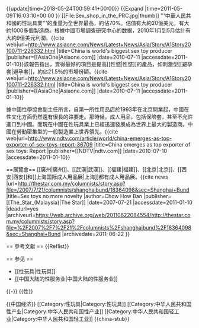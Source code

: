{{update|time=2018-05-24T00:59:41+00:00}}
{{Expand |time=2011-05-09T16:03:10+00:00 }}
[[File:Sex_shop_in_the_PRC.jpg|thumb]]
'''中華人民共和國的性玩具業'''的產量为全世界最高，約佔70%。<ref name="China biggest sex toy" />估值有大約20億美元，有大約1000多個製造商。根據中國市場調查研究中心的数据，2010年1月到5月估計有大約9億美元利潤。<ref name="China biggest sex toy">{{cite web|url=http://www.asiaone.com/News/Latest+News/Asia/Story/A1Story20100711-226332.html |title=China is world's biggest sex toy producer |publisher=[[AsiaOne|Asiaone.com]] |date=2010-07-11 |accessdate=2011-01-10}}</ref>該報告指出，賣得最好的項目是提高[[性慾|性慾]]的產品，如刺激型[[避孕套|避孕套]]，約佔21.5％的市場份額。<ref name="China biggest sex toy">{{cite web|url=http://www.asiaone.com/News/Latest+News/Asia/Story/A1Story20100711-226332.html |title=China is world's biggest sex toy producer |publisher=[[AsiaOne|Asiaone.com]] |date=2010-07-11 |accessdate=2011-01-10}}</ref>

據中國性學協會副主任所言，自第一所性用品店於1993年在北京開業起，中國在性文化方面仍然還有很長的路要走。<ref name="China biggest sex toy"></ref>那時候，成人用品，包括保險套，甚至不允許進口到中國。而現在中國在性玩具業上已經迅速發展成為世界上最大的製造商。中國在勞動密集型的一般製造業上世界領先。<ref name="China emerges">{{cite web|url=http://www.ndtv.com/article/world/china-emerges-as-top-exporter-of-sex-toys-report-36709 |title=China emerges as top exporter of sex toys: Report |publisher=[[NDTV|ndtv.com]] |date=2010-07-10 |accessdate=2011-01-10}}</ref>

==展覽會==
[[廣州|廣州]]、[[武漢|武漢]]、[[福建|福建]]、[[北京|北京]]、[[西安|西安]]和[[上海国际成人用品展|上海]]都有成人用品展。<ref name="Sex toys no more novelty">{{cite news |url=http://thestar.com.my/columnists/story.asp?file=/2007/7/21/columnists/shanghaibund/18364098&sec=Shanghai+Bund |title=Sex toys no more novelty |author=Chow How Ban |publisher=[[The_Star_(Malaysia)|The Star]] |date=2007-07-21 |accessdate=2011-01-10 |deadurl=yes |archiveurl=https://web.archive.org/web/20110622084554/http://thestar.com.my/columnists/story.asp?file=%2F2007%2F7%2F21%2Fcolumnists%2Fshanghaibund%2F18364098&sec=Shanghai+Bund |archivedate=2011-06-22 }}</ref>

== 參考文獻 ==
{{Reflist}}

== 参见 ==
* [[性玩具|性玩具]]
* [[中国大陆的性服务业|中国大陆的性服务业]]

{{-}}
{{性}}

{{中国经济}}
[[Category:性玩具|Category:性玩具]]
[[Category:中华人民共和国性产业|Category:中华人民共和国性产业]]
[[Category:中华人民共和国轻工业|Category:中华人民共和国轻工业]]
{{china-stub}}